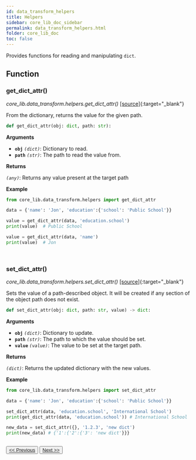 ```yaml
---
id: data_transform_helpers
title: Helpers
sidebar: core_lib_doc_sidebar
permalink: data_transform_helpers.html
folder: core_lib_doc
toc: false
---
```


Provides functions for reading and manipulating `dict`.

## Function
### get_dict_attr()

*core_lib.data_transform.helpers.get_dict_attr()* [[source]](https://github.com/shay-te/core-lib/blob/master/core_lib/data_transform/helpers.py#L6){:target="_blank"}

From the dictionary, returns the value for the given path.

```python
def get_dict_attr(obj: dict, path: str):
```
**Arguments**

- **`obj`** *`(dict)`*: Dictionary to read.  
- **`path`** *`(str)`*: The path to read the value from.

**Returns**

*`(any)`*: Returns any value present at the target path  

**Example**
```python
from core_lib.data_transform.helpers import get_dict_attr

data = {'name': 'Jon', 'education':{'school': 'Public School'}}

value = get_dict_attr(data, 'education.school')
print(value)  # Public School

value = get_dict_attr(data, 'name')
print(value)  # Jon
```
<br/>


### set_dict_attr()
*core_lib.data_transform.helpers.set_dict_attr()* [[source]](https://github.com/shay-te/core-lib/blob/master/core_lib/data_transform/helpers.py#L17){:target="_blank"}

Sets the value of a path-described object. It will be created if any section of the object path does not exist.

```python
def set_dict_attr(obj: dict, path: str, value) -> dict:
```
**Arguments**

- **`obj`** *`(dict)`*: Dictionary to update.  
- **`path`** *`(str)`*: The path to which the value should be set.  
- **`value`** *`(value)`*: The value to be set at the target path.

**Returns**

*`(dict)`*: Returns the updated dictionary with the new values.

**Example**

```python
from core_lib.data_transform.helpers import set_dict_attr

data = {'name': 'Jon', 'education':{'school': 'Public School'}}

set_dict_attr(data, 'education.school', 'International School')
print(get_dict_attr(data, 'education.school')) # International School

new_data = set_dict_attr({}, '1.2.3', 'new dict')
print(new_data) # {'1':{'2':{'3': 'new dict'}}}
```

<div style="margin-top:2em">
    <button class="pagePrevious-btn"><a href="/error_handler.html"><< Previous</a></button>
    <button class="pageNext-btn"><a href="/datetime_utils.html">Next >></a></button>
</div>